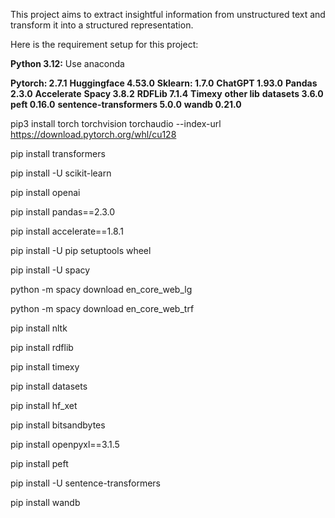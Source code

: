 This project aims to extract insightful information from unstructured text and transform it into a structured representation.

Here is the requirement setup for this project:

**Python 3.12:**
Use anaconda 

**Pytorch: 2.7.1** 
**Huggingface 4.53.0**
**Sklearn: 1.7.0**
**ChatGPT 1.93.0** 
**Pandas 2.3.0**
**Accelerate**
**Spacy 3.8.2**
**RDFLib 7.1.4**
**Timexy**
**other lib**
**datasets 3.6.0**
**peft 0.16.0**
**sentence-transformers 5.0.0**
**wandb 0.21.0**

pip3 install torch torchvision torchaudio --index-url https://download.pytorch.org/whl/cu128

pip install transformers

pip install -U scikit-learn

pip install openai

pip install pandas==2.3.0

pip install accelerate==1.8.1

pip install -U pip setuptools wheel

pip install -U spacy

python -m spacy download en_core_web_lg

python -m spacy download en_core_web_trf

pip install nltk

pip install rdflib

pip install timexy

pip install datasets

pip install hf_xet

pip install bitsandbytes

pip install openpyxl==3.1.5

pip install peft

pip install -U sentence-transformers

pip install wandb
